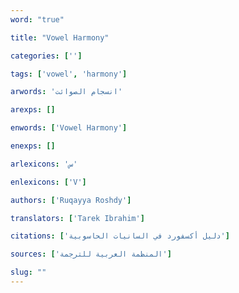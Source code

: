 ```yaml
---
word: "true"

title: "Vowel Harmony"

categories: ['']

tags: ['vowel', 'harmony']

arwords: 'انسجام الصوائت'

arexps: []

enwords: ['Vowel Harmony']

enexps: []

arlexicons: 'س'

enlexicons: ['V']

authors: ['Ruqayya Roshdy']

translators: ['Tarek Ibrahim']

citations: ['دليل أكسفورد في السانيات الحاسوبية']

sources: ['المنظمة العربية للترجمة']

slug: ""
---
```

